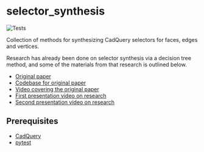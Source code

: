 # selector_synthesis

![Tests](https://github.com/jmwright/selector-synthesis/actions/workflows/run_tests.yml/badge.svg)

Collection of methods for synthesizing CadQuery selectors for faces, edges and vertices.

Research has already been done on selector synthesis via a decision tree method, and some of the materials from that research is outlined below.

* [Original paper](https://diglib.eg.org/bitstream/handle/10.1111/cgf14046/v39i6pp408-425.pdf?sequence=1&isAllowed=y)
* [Codebase for original paper](https://gitlab.mpi-sws.org/mathur/ipcad)
* [Video covering the original paper](https://www.youtube.com/watch?v=IZtSshkwHRc)
* [First presentation video on research](https://www.youtube.com/watch?v=GyEUjV6oJOQ)
* [Second presentation video on research](https://www.youtube.com/watch?v=xF8arSFKI1k)


## Prerequisites
* [CadQuery](https://github.com/CadQuery/cadquery)
* [pytest](https://docs.pytest.org/en/6.2.x/getting-started.html)
